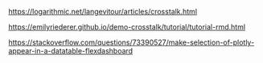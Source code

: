
https://logarithmic.net/langevitour/articles/crosstalk.html


https://emilyriederer.github.io/demo-crosstalk/tutorial/tutorial-rmd.html


https://stackoverflow.com/questions/73390527/make-selection-of-plotly-appear-in-a-datatable-flexdashboard